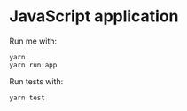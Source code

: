 # JavaScript application

Run me with:

```
yarn
yarn run:app
```

Run tests with:

```
yarn test
```


